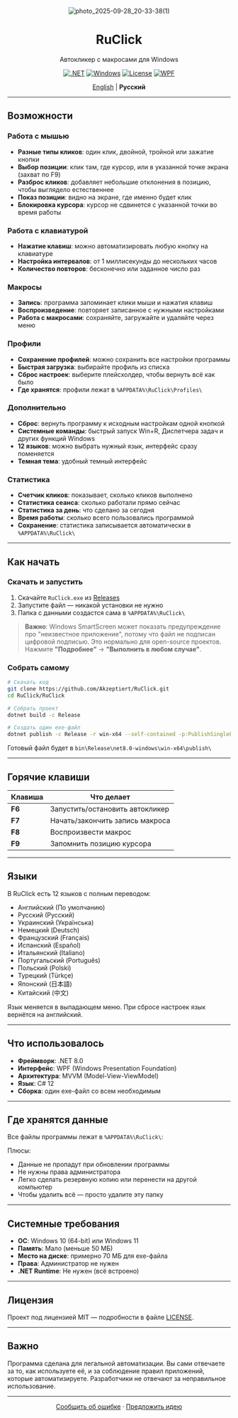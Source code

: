 <div align="center">

![photo_2025-09-28_20-33-38(1)](https://github.com/user-attachments/assets/bcd4418f-46c8-4ff2-9e48-521d010cf0f0)
  
# RuClick
Автокликер с макросами для Windows

[![.NET](https://img.shields.io/badge/.NET-8.0-512BD4?logo=dotnet)](https://dotnet.microsoft.com/)
[![Windows](https://img.shields.io/badge/Windows-10%2F11-0078D6?logo=windows)](https://www.microsoft.com/windows)
[![License](https://img.shields.io/badge/License-MIT-green.svg)](LICENSE)
[![WPF](https://img.shields.io/badge/WPF-XAML-blue)](https://github.com/dotnet/wpf)

[English](README_ENG.md) | **Русский**

</div>

---

## Возможности

### Работа с мышью
- **Разные типы кликов**: один клик, двойной, тройной или зажатие кнопки
- **Выбор позиции**: клик там, где курсор, или в указанной точке экрана (захват по F9)
- **Разброс кликов**: добавляет небольшие отклонения в позицию, чтобы выглядело естественнее
- **Показ позиции**: видно на экране, где именно будет клик
- **Блокировка курсора**: курсор не сдвинется с указанной точки во время работы

### Работа с клавиатурой
- **Нажатие клавиш**: можно автоматизировать любую кнопку на клавиатуре
- **Настройка интервалов**: от 1 миллисекунды до нескольких часов
- **Количество повторов**: бесконечно или заданное число раз

### Макросы
- **Запись**: программа запоминает клики мыши и нажатия клавиш
- **Воспроизведение**: повторяет записанное с нужными настройками
- **Работа с макросами**: сохраняйте, загружайте и удаляйте через меню

### Профили
- **Сохранение профилей**: можно сохранить все настройки программы
- **Быстрая загрузка**: выбирайте профиль из списка
- **Сброс настроек**: выберите плейсхолдер, чтобы вернуть всё как было
- **Где хранятся**: профили лежат в `%APPDATA%\RuClick\Profiles\`

### Дополнительно
- **Сброс**: вернуть программу к исходным настройкам одной кнопкой
- **Системные команды**: быстрый запуск Win+R, Диспетчера задач и других функций Windows
- **12 языков**: можно выбрать нужный язык, интерфейс сразу поменяется
- **Темная тема**: удобный темный интерфейс

### Статистика
- **Счетчик кликов**: показывает, сколько кликов выполнено
- **Статистика сеанса**: сколько работали прямо сейчас
- **Статистика за день**: что сделано за сегодня
- **Время работы**: сколько всего пользовались программой
- **Сохранение**: статистика записывается автоматически в `%APPDATA%\RuClick\`

---

## Как начать

### Скачать и запустить
1. Скачайте `RuClick.exe` из [Releases](../../releases)
2. Запустите файл — никакой установки не нужно
3. Папка с данными создастся сама в `%APPDATA%\RuClick\`

> **Важно**: Windows SmartScreen может показать предупреждение про "неизвестное приложение", потому что файл не подписан цифровой подписью. Это нормально для open-source проектов. Нажмите **"Подробнее"** → **"Выполнить в любом случае"**.

### Собрать самому
```bash
# Скачать код
git clone https://github.com/Akzeptiert/RuClick.git
cd RuClick/RuClick

# Собрать проект
dotnet build -c Release

# Создать один exe-файл
dotnet publish -c Release -r win-x64 --self-contained -p:PublishSingleFile=true
```

Готовый файл будет в `bin\Release\net8.0-windows\win-x64\publish\`

---

## Горячие клавиши

| Клавиша | Что делает |
|---------|----------|
| **F6** | Запустить/остановить автокликер |
| **F7** | Начать/закончить запись макроса |
| **F8** | Воспроизвести макрос |
| **F9** | Запомнить позицию курсора |

---

## Языки

В RuClick есть 12 языков с полным переводом:

- Английский (По умолчанию)
- Русский (Русский)
- Украинский (Українська)
- Немецкий (Deutsch)
- Французский (Français)
- Испанский (Español)
- Итальянский (Italiano)
- Португальский (Português)
- Польский (Polski)
- Турецкий (Türkçe)
- Японский (日本語)
- Китайский (中文)

Язык меняется в выпадающем меню. При сбросе настроек язык вернётся на английский.

---

## Что использовалось

- **Фреймворк**: .NET 8.0
- **Интерфейс**: WPF (Windows Presentation Foundation)
- **Архитектура**: MVVM (Model-View-ViewModel)
- **Язык**: C# 12
- **Сборка**: один exe-файл со всем необходимым

---

## Где хранятся данные

Все файлы программы лежат в `%APPDATA%\RuClick\`:

Плюсы:
- Данные не пропадут при обновлении программы
- Не нужны права администратора
- Легко сделать резервную копию или перенести на другой компьютер
- Чтобы удалить всё — просто удалите эту папку

---

## Системные требования

- **ОС**: Windows 10 (64-bit) или Windows 11
- **Память**: Мало (меньше 50 МБ)
- **Место на диске**: примерно 70 МБ для exe-файла
- **Права**: Администратор не нужен
- **.NET Runtime**: Не нужен (всё встроено)

---

## Лицензия

Проект под лицензией MIT — подробности в файле [LICENSE](LICENSE).

---

## Важно

Программа сделана для легальной автоматизации. Вы сами отвечаете за то, как используете её, и за соблюдение правил приложений, которые автоматизируете. Разработчики не отвечают за неправильное использование.

---

<div align="center">

[Сообщить об ошибке](../../issues) · [Предложить идею](../../issues)

</div>

